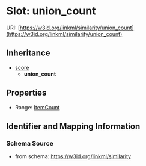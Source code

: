 # Slot: union_count

URI: [https://w3id.org/linkml/similarity/union_count](https://w3id.org/linkml/similarity/union_count)




## Inheritance

* [score](score.md)
    * **union_count**



## Properties

 * Range: [ItemCount](ItemCount.md)



## Identifier and Mapping Information







### Schema Source


* from schema: https://w3id.org/linkml/similarity



